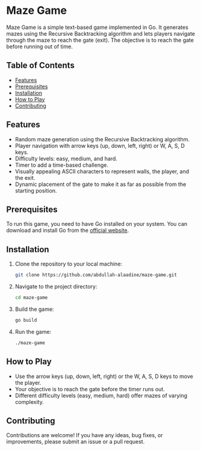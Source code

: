 # Maze Game

Maze Game is a simple text-based game implemented in Go. It generates mazes using the Recursive Backtracking algorithm and lets players navigate through the maze to reach the gate (exit). The objective is to reach the gate before running out of time.

## Table of Contents

- [Features](#features)
- [Prerequisites](#prerequisites)
- [Installation](#installation)
- [How to Play](#how-to-play)
- [Contributing](#contributing)
<!-- - [License](#license) -->

## Features

- Random maze generation using the Recursive Backtracking algorithm.
- Player navigation with arrow keys (up, down, left, right) or W, A, S, D keys.
- Difficulty levels: easy, medium, and hard.
- Timer to add a time-based challenge.
- Visually appealing ASCII characters to represent walls, the player, and the exit.
- Dynamic placement of the gate to make it as far as possible from the starting position.

## Prerequisites

To run this game, you need to have Go installed on your system. You can download and install Go from the [official website](https://golang.org/dl/).

## Installation

1.  Clone the repository to your local machine:

    ```sh
    git clone https://github.com/abdullah-alaadine/maze-game.git
    ```

2.  Navigate to the project directory:

    ```sh
    cd maze-game
    ```

3.  Build the game:

    ```sh
    go build
    ```

4.  Run the game:

    ```sh
    ./maze-game
    ```

## How to Play

- Use the arrow keys (up, down, left, right) or the W, A, S, D keys to move the player.
- Your objective is to reach the gate before the timer runs out.
- Different difficulty levels (easy, medium, hard) offer mazes of varying complexity.

## Contributing

Contributions are welcome! If you have any ideas, bug fixes, or improvements, please submit an issue or a pull request.
